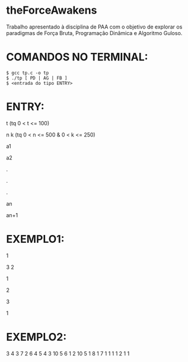 # theForceAwakens
Trabalho apresentado à disciplina de PAA com o objetivo de explorar os paradigmas de Força Bruta, Programação Dinâmica e Algoritmo Guloso.


# COMANDOS NO TERMINAL:
	
	$ gcc tp.c -o tp
	$ ./tp [ PD | AG | FB ]
	$ <entrada do tipo ENTRY>

# ENTRY:

t 	(tq 0 < t <= 100)

n k 	(tq 0 < n <= 500 & 0 < k <= 250)

a1

a2

.

.

.

an

an+1


# EXEMPLO1:


1

3 2

1

2

3

1



# EXEMPLO2:

3
4 3
7
2
6
4
5
4 3
10
5
6
1
2
10 5
1
8
1
7
1
1
1
1
2
1
1
